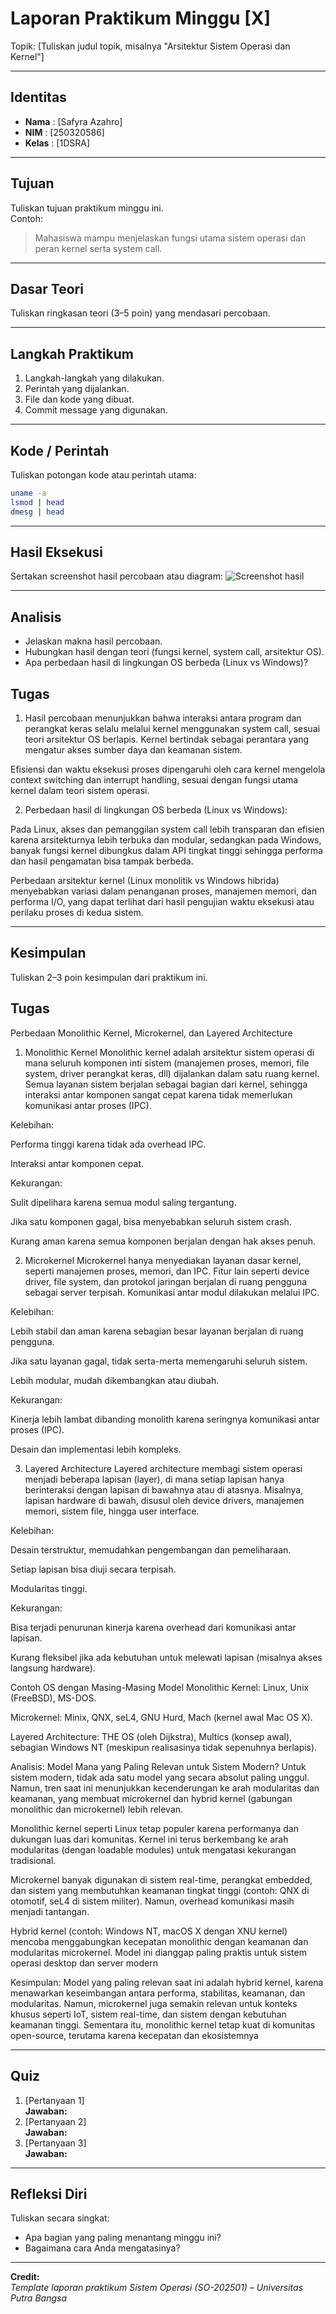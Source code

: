 
# Laporan Praktikum Minggu [X]
Topik: [Tuliskan judul topik, misalnya "Arsitektur Sistem Operasi dan Kernel"]

---

## Identitas
- **Nama**  : [Safyra Azahro]  
- **NIM**   : [250320586]  
- **Kelas** : [1DSRA]

---

## Tujuan
Tuliskan tujuan praktikum minggu ini.  
Contoh:  
> Mahasiswa mampu menjelaskan fungsi utama sistem operasi dan peran kernel serta system call.

---

## Dasar Teori
Tuliskan ringkasan teori (3–5 poin) yang mendasari percobaan.

---

## Langkah Praktikum
1. Langkah-langkah yang dilakukan.  
2. Perintah yang dijalankan.  
3. File dan kode yang dibuat.  
4. Commit message yang digunakan.

---

## Kode / Perintah
Tuliskan potongan kode atau perintah utama:
```bash
uname -a
lsmod | head
dmesg | head
```

---

## Hasil Eksekusi
Sertakan screenshot hasil percobaan atau diagram:
![Screenshot hasil](screenshots/example.png)

---

## Analisis
- Jelaskan makna hasil percobaan.  
- Hubungkan hasil dengan teori (fungsi kernel, system call, arsitektur OS).  
- Apa perbedaan hasil di lingkungan OS berbeda (Linux vs Windows)?  

## Tugas
1. Hasil percobaan menunjukkan bahwa interaksi antara program dan perangkat keras selalu melalui kernel menggunakan system call, sesuai teori arsitektur OS berlapis. Kernel bertindak sebagai perantara yang mengatur akses sumber daya dan keamanan sistem.

Efisiensi dan waktu eksekusi proses dipengaruhi oleh cara kernel mengelola context switching dan interrupt handling, sesuai dengan fungsi utama kernel dalam teori sistem operasi.

2. Perbedaan hasil di lingkungan OS berbeda (Linux vs Windows):

Pada Linux, akses dan pemanggilan system call lebih transparan dan efisien karena arsitekturnya lebih terbuka dan modular, sedangkan pada Windows, banyak fungsi kernel dibungkus dalam API tingkat tinggi sehingga performa dan hasil pengamatan bisa tampak berbeda.

Perbedaan arsitektur kernel (Linux monolitik vs Windows hibrida) menyebabkan variasi dalam penanganan proses, manajemen memori, dan performa I/O, yang dapat terlihat dari hasil pengujian waktu eksekusi atau perilaku proses di kedua sistem.


---

## Kesimpulan
Tuliskan 2–3 poin kesimpulan dari praktikum ini.


## Tugas
Perbedaan Monolithic Kernel, Microkernel, dan Layered Architecture
1. Monolithic Kernel
Monolithic kernel adalah arsitektur sistem operasi di mana seluruh komponen inti sistem (manajemen proses, memori, file system, driver perangkat keras, dll) dijalankan dalam satu ruang kernel. Semua layanan sistem berjalan sebagai bagian dari kernel, sehingga interaksi antar komponen sangat cepat karena tidak memerlukan komunikasi antar proses (IPC).

Kelebihan:

Performa tinggi karena tidak ada overhead IPC.

Interaksi antar komponen cepat.

Kekurangan:

Sulit dipelihara karena semua modul saling tergantung.

Jika satu komponen gagal, bisa menyebabkan seluruh sistem crash.

Kurang aman karena semua komponen berjalan dengan hak akses penuh.

2. Microkernel
Microkernel hanya menyediakan layanan dasar kernel, seperti manajemen proses, memori, dan IPC. Fitur lain seperti device driver, file system, dan protokol jaringan berjalan di ruang pengguna sebagai server terpisah. Komunikasi antar modul dilakukan melalui IPC.

Kelebihan:

Lebih stabil dan aman karena sebagian besar layanan berjalan di ruang pengguna.

Jika satu layanan gagal, tidak serta-merta memengaruhi seluruh sistem.

Lebih modular, mudah dikembangkan atau diubah.

Kekurangan:

Kinerja lebih lambat dibanding monolith karena seringnya komunikasi antar proses (IPC).

Desain dan implementasi lebih kompleks.

3. Layered Architecture
Layered architecture membagi sistem operasi menjadi beberapa lapisan (layer), di mana setiap lapisan hanya berinteraksi dengan lapisan di bawahnya atau di atasnya. Misalnya, lapisan hardware di bawah, disusul oleh device drivers, manajemen memori, sistem file, hingga user interface.

Kelebihan:

Desain terstruktur, memudahkan pengembangan dan pemeliharaan.

Setiap lapisan bisa diuji secara terpisah.

Modularitas tinggi.

Kekurangan:

Bisa terjadi penurunan kinerja karena overhead dari komunikasi antar lapisan.

Kurang fleksibel jika ada kebutuhan untuk melewati lapisan (misalnya akses langsung hardware).

Contoh OS dengan Masing-Masing Model
Monolithic Kernel: Linux, Unix (FreeBSD), MS-DOS.

Microkernel: Minix, QNX, seL4, GNU Hurd, Mach (kernel awal Mac OS X).

Layered Architecture: THE OS (oleh Dijkstra), Multics (konsep awal), sebagian Windows NT (meskipun realisasinya tidak sepenuhnya berlapis).

Analisis: Model Mana yang Paling Relevan untuk Sistem Modern?
Untuk sistem modern, tidak ada satu model yang secara absolut paling unggul. Namun, tren saat ini menunjukkan kecenderungan ke arah modularitas dan keamanan, yang membuat microkernel dan hybrid kernel (gabungan monolithic dan microkernel) lebih relevan.

Monolithic kernel seperti Linux tetap populer karena performanya dan dukungan luas dari komunitas. Kernel ini terus berkembang ke arah modularitas (dengan loadable modules) untuk mengatasi kekurangan tradisional.

Microkernel banyak digunakan di sistem real-time, perangkat embedded, dan sistem yang membutuhkan keamanan tingkat tinggi (contoh: QNX di otomotif, seL4 di sistem militer). Namun, overhead komunikasi masih menjadi tantangan.

Hybrid kernel (contoh: Windows NT, macOS X dengan XNU kernel) mencoba menggabungkan kecepatan monolithic dengan keamanan dan modularitas microkernel. Model ini dianggap paling praktis untuk sistem operasi desktop dan server modern


Kesimpulan:
Model yang paling relevan saat ini adalah hybrid kernel, karena menawarkan keseimbangan antara performa, stabilitas, keamanan, dan modularitas. Namun, microkernel juga semakin relevan untuk konteks khusus seperti IoT, sistem real-time, dan sistem dengan kebutuhan keamanan tinggi. Sementara itu, monolithic kernel tetap kuat di komunitas open-source, terutama karena kecepatan dan ekosistemnya

---

## Quiz
1. [Pertanyaan 1]  
   **Jawaban:**  
2. [Pertanyaan 2]  
   **Jawaban:**  
3. [Pertanyaan 3]  
   **Jawaban:**  

---

## Refleksi Diri
Tuliskan secara singkat:
- Apa bagian yang paling menantang minggu ini?  
- Bagaimana cara Anda mengatasinya?  

---

**Credit:**  
_Template laporan praktikum Sistem Operasi (SO-202501) – Universitas Putra Bangsa_
